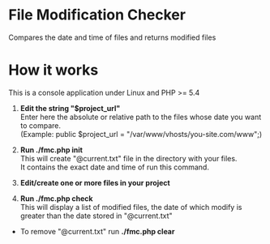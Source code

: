 # File Modification Checker

Compares the date and time of files and returns modified files

# How it works

This is a console application under Linux and PHP >= 5.4

1. **Edit the string "$project_url"**<br>
   Enter here the absolute or relative path to the files whose date you want to compare.<br>
   (Example: public $project_url = "/var/www/vhosts/you-site.com/www";)


2. **Run ./fmc.php init**<br>
   This will create "@current.txt" file in the directory with your files.<br>
   It contains the exact date and time of run this command.


3. **Edit/create one or more files in your project**

4. **Run ./fmc.php check**<br>
   This will display a list of modified files, the date of which modify is<br>
   greater than the date stored in "@current.txt"

* To remove "@current.txt" run **./fmc.php clear**

